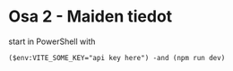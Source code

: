 # Osa 2 - Maiden tiedot

start in PowerShell with
```
($env:VITE_SOME_KEY="api key here") -and (npm run dev)
```